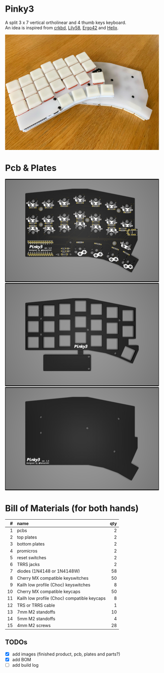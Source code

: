 # Pinky3

A split 3 x 7 vertical ortholinear and 4 thumb keys keyboard.   
An idea is inspired from [crkbd](https://github.com/foostan/crkbd), [Lily58](https://github.com/kata0510/Lily58), [Ergo42](https://github.com/Biacco42/Ergo42) and [Helix](https://github.com/MakotoKurauchi/helix).  
 
![product](product.jpg)

# Pcb & Plates
![pcb](pcb/Pinky3-pcb.png)
![top plate](top-plate/Pinky3-top-plate.png)
![bottom plate](bottom-plate/Pinky3-bottom-plate-image.png)

# Bill of Materials (for both hands)
| # | name | qty |
| ---: | :--- | ---: |
| 1 | pcbs | 2 |
| 2 | top plates | 2 |
| 3 | bottom plates | 2 |
| 4 | promicros | 2 |
| 5 | reset switches | 2 |
| 6 | TRRS jacks | 2 |
| 7 | diodes (1N4148 or 1N4148W) | 58 |
| 8 | Cherry MX compatible keyswitches | 50 |
| 9 | Kailh low profile (Choc) keyswitches | 8 |
| 10 | Cherry MX compatible keycaps | 50 |
| 11 | Kailh low profile (Choc) compatible keycaps | 8 |
| 12 | TRS or TRRS cable | 1 |
| 13 | 7mm M2 standoffs | 10 |
| 14 | 5mm M2 standoffs | 4 |
| 15 | 4mm M2 screws | 28 |


## TODOs
- [x] add images (finished product, pcb, plates and parts?)
- [x] add BOM
- [ ] add build log
